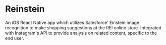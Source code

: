 # Reinstein

An iOS React Native app which utilizes Salesforce' Einstein image recognition to make shopping suggestions at the REI online store.
Integrated with Instagram's API to provide analysis on related content, specific to the end user.

